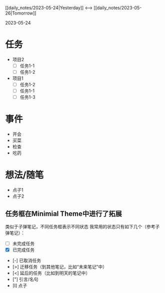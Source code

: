 [[daily_notes/2023-05-24|Yesterday]] <--> [[daily_notes/2023-05-26|Tomorrow]]

2023-05-24


# 任务
- 项目2
	- [ ] 任务1-1
	- [ ] 任务1-2
- 项目1
	- [ ] 任务1-2
	- [ ] 任务1-1
	- [ ] 任务1-3

# 事件
- 开会
- 买菜
- 检查
- 吃药

# 想法/随笔
- 点子1
- 点子2


## 任务框在Minimial Theme中进行了拓展
类似于子弹笔记，不同任务框表示不同状态
我常用的状态只有如下几个（参考子弹笔记）：
- [ ] 未完成任务
- [x] 已完成任务
- [-] 已取消任务
- [>] 迁移任务（到其他笔记，比如“未来笔记”中）
- [<] 延后的任务（比如到明天的笔记中）
- ["] 引言/名句
- [I] 点子


